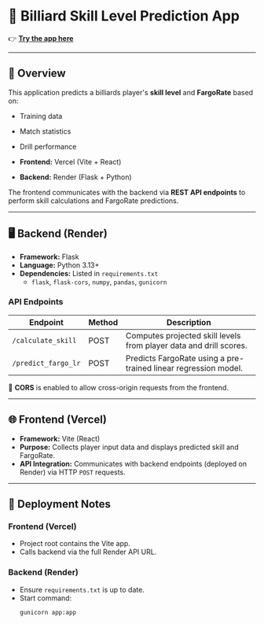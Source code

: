 # 🎱 Billiard Skill Level Prediction App  

👉 **[Try the app here](https://billiard-skill-level-prediction-imp-sigma.vercel.app)**  

---

## 📌 Overview  
This application predicts a billiards player's **skill level** and **FargoRate** based on:  
- Training data  
- Match statistics  
- Drill performance  

- **Frontend:** Vercel (Vite + React)  
- **Backend:** Render (Flask + Python)  

The frontend communicates with the backend via **REST API endpoints** to perform skill calculations and FargoRate predictions.  

---

## 🖥️ Backend (Render)  

- **Framework:** Flask  
- **Language:** Python 3.13+  
- **Dependencies:** Listed in `requirements.txt`  
  - `flask`, `flask-cors`, `numpy`, `pandas`, `gunicorn`  

### API Endpoints  

| Endpoint            | Method | Description                                                         |
|---------------------|--------|---------------------------------------------------------------------|
| `/calculate_skill`  | POST   | Computes projected skill levels from player data and drill scores.  |
| `/predict_fargo_lr` | POST   | Predicts FargoRate using a pre-trained linear regression model.     |

🔗 **CORS** is enabled to allow cross-origin requests from the frontend.  

---

## 🌐 Frontend (Vercel)  

- **Framework:** Vite (React)  
- **Purpose:** Collects player input data and displays predicted skill and FargoRate.  
- **API Integration:** Communicates with backend endpoints (deployed on Render) via HTTP `POST` requests.  

---

## 🚀 Deployment Notes  

### Frontend (Vercel)  
- Project root contains the Vite app.  
- Calls backend via the full Render API URL.  

### Backend (Render)  
- Ensure `requirements.txt` is up to date.  
- Start command:  
  ```bash
  gunicorn app:app
